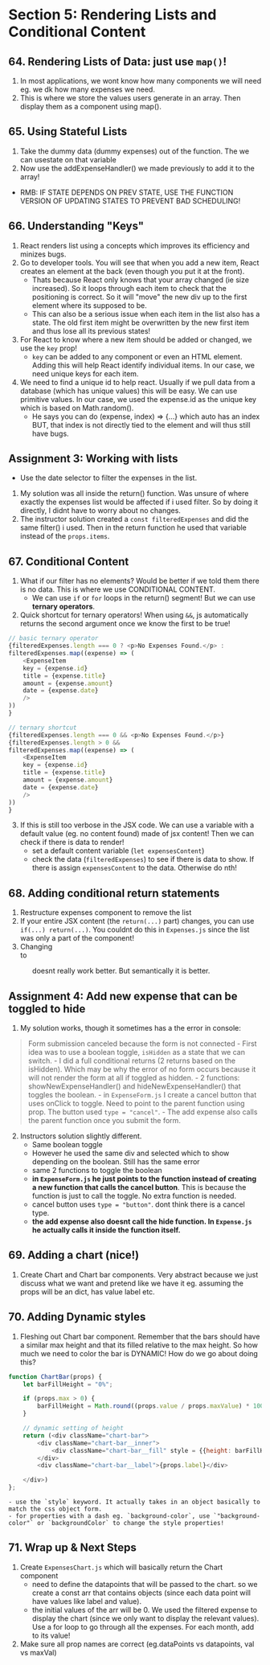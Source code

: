 # Section 5: Rendering Lists and Conditional Content

## 64. Rendering Lists of Data: just use `map()`!
1. In most applications, we wont know how many components we will need eg. we dk how many expenses we need.
2. This is where we store the values users generate in an array. Then display them as a component using map().

## 65. Using Stateful Lists
1. Take the dummy data (dummy expenses) out of the function. The we can usestate on that variable
2. Now use the addExpenseHandler() we made previously to add it to the array!
- RMB: IF STATE DEPENDS ON PREV STATE, USE THE FUNCTION VERSION OF UPDATING STATES TO PREVENT BAD SCHEDULING!

## 66. Understanding "Keys"
1. React renders list using a concepts which improves its efficiency and minizes bugs.
2. Go to developer tools. You will see that when you add a new item, React creates an element at the back (even though you put it at the front).
    - Thats because React only knows that your array changed (ie size increased). So it loops through each item to check that the positioning is correct. So it will "move" the new div up to the first element where its supposed to be.
    - This can also be a serious issue when each item in the list also has a state. The old first item might be overwritten by the new first item and thus lose all its previous states!
3. For React to know where a new item should be added or changed, we use the `key` prop!
    - `key` can be added to any component or even an HTML element. Adding this will help React identify individual items. In our case, we need unique keys for each item.
4. We need to find a unique id to help react. Usually if we pull data from a database (which has unique values) this will be easy. We can use primitive values. In our case, we used the expense.id as the unique key which is based on Math.random().
    - He says you can do (expense, index) => {...} which auto has an index BUT, that index is not directly tied to the element and will thus still have bugs.


## Assignment 3: Working with lists
* Use the date selector to filter the expenses in the list.
1. My solution was all inside the return() function. Was unsure of where exactly the expenses list would be affected if i used filter. So by doing it directly, I didnt have to worry about no changes.
2. The instructor solution created a `const filteredExpenses` and did the same filter() i used. Then in the return function he used that variable instead of the `props.items`.


## 67. Conditional Content
1. What if our filter has no elements? Would be better if we told them there is no data. This is where we use CONDITIONAL CONTENT.
    - We can use `if` or `for` loops in the return() segment! But we can use **ternary operators**.
2. Quick shortcut for ternary operators! When using `&&`, js automatically returns the second argument once we know the first to be true!
```js
// basic ternary operator
{filteredExpenses.length === 0 ? <p>No Expenses Found.</p> :
filteredExpenses.map((expense) => (
    <ExpenseItem 
    key = {expense.id}
    title = {expense.title}
    amount = {expense.amount}
    date = {expense.date}
    />
))
}

// ternary shortcut
{filteredExpenses.length === 0 && <p>No Expenses Found.</p>}
{filteredExpenses.length > 0 && 
filteredExpenses.map((expense) => (
    <ExpenseItem 
    key = {expense.id}
    title = {expense.title}
    amount = {expense.amount}
    date = {expense.date}
    />
))
}
```
3. If this is still too verbose in the JSX code. We can use a variable with a default value (eg. no content found) made of jsx content! Then we can check if there is data to render!
    - set a default content variable (`let expensesContent`)
    - check the data (`filteredExpenses`) to see if there is data to show. If there is assign `expensesContent` to the data. Otherwise do nth!


## 68. Adding conditional return statements
1. Restructure expenses component to remove the list
2. If your entire JSX content (the `return(...)` part) changes, you can use `if(...) return(...)`. You couldnt do this in `Expenses.js` since the list was only a part of the component!
3. Changing <div> to <ul> doesnt really work better. But semantically it is better.

## Assignment 4: Add new expense that can be toggled to hide
1. My solution works, though it sometimes has a the error in console:
> Form submission canceled because the form is not connected
    - First idea was to use a boolean toggle, `isHidden` as a state that we can switch.
    - I did a full conditional returns (2 returns based on the isHidden). Which may be why the error of no form occurs because it will not render the form at all if toggled as hidden.
    - 2 functions: showNewExpenseHandler() and hideNewExpenseHandler() that toggles the boolean.
    - in `ExpenseForm.js` I create a cancel button that uses onClick to toggle. Need to point to the parent function using prop. The button used `type = "cancel"`.
    - The add expense also calls the parent function once you submit the form.

2. Instructors solution slightly different.
    - Same boolean toggle
    - However he used the same div and selected which to show depending on the boolean. Still has the same error
    - same 2 functions to toggle the boolean
    - **in `ExpenseForm.js` he just points to the function instead of creating a new function that calls the cancel button**. This is because the function is just to call the toggle. No extra function is needed.
    - cancel button uses `type = "button"`. dont think there is a cancel type.
    - **the add expense also doesnt call the hide function. In `Expense.js` he actually calls it inside the function itself.**


## 69. Adding a chart (nice!)
1. Create Chart and Chart bar components. Very abstract because we just discuss what we want and pretend like we have it eg. assuming the props will be an dict, has value label etc.

## 70. Adding Dynamic styles
1. Fleshing out Chart bar component. Remember that the bars should have a similar max height and that its filled relative to the max height. So how much we need to color the bar is DYNAMIC! How do we go about doing this?
```js
function ChartBar(props) {
    let barFillHeight = "0%";

    if (props.max > 0) {
        barFillHeight = Math.round((props.value / props.maxValue) * 100) + "%";
    }

    // dynamic setting of height
    return (<div className="chart-bar">
        <div className="chart-bar__inner">
            <div className="chart-bar__fill" style = {{height: barFillHeight}}></div>
        </div>
        <div className="chart-bar__label">{props.label}</div>

    </div>)
};
```
    - use the `style` keyword. It actually takes in an object basically to match the css object form.
    - for properties with a dash eg. `background-color`, use `"background-color"` or `backgroundColor` to change the style properties!

## 71. Wrap up & Next Steps
1. Create `ExpensesChart.js` which will basically return the Chart component
    - need to define the datapoints that will be passed to the chart. so we create a const arr that contains objects (since each data point will have values like label and value). 
    - the initial values of the arr will be 0. We used the filtered expense to display the chart (since we only want to display the relevant values). Use a for loop to go through all the expenses. For each month, add to its value!
2. Make sure all prop names are correct (eg.dataPoints vs datapoints, val vs maxVal)
